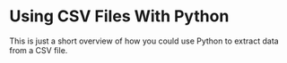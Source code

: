 # Using CSV Files With Python #

This is just a short overview of how you could use Python to extract data from a CSV file.